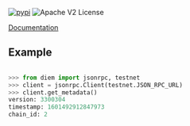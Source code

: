 [![pypi](https://img.shields.io/pypi/v/pybadges.svg)](https://pypi.org/project/diem/)
![Apache V2 License](https://img.shields.io/badge/license-Apache%20V2-blue.svg)

[Documentation](diem/index.html)

## Example

```python

>>> from diem import jsonrpc, testnet
>>> client = jsonrpc.Client(testnet.JSON_RPC_URL)
>>> client.get_metadata()
version: 3300304
timestamp: 1601492912847973
chain_id: 2

```
